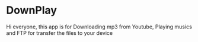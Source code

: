# DownPlay

Hi everyone, this app is for Downloading mp3 from Youtube, Playing musics and FTP for transfer the files to your device
